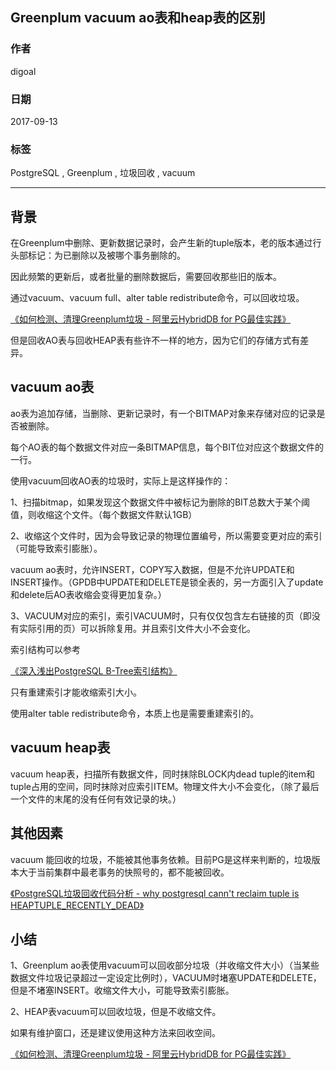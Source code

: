 ## Greenplum vacuum ao表和heap表的区别  
                    
### 作者                   
digoal                    
                    
### 日期                  
2017-09-13                      
                    
### 标签                  
PostgreSQL , Greenplum , 垃圾回收 , vacuum    
                    
----                  
                    
## 背景         
在Greenplum中删除、更新数据记录时，会产生新的tuple版本，老的版本通过行头部标记：为已删除以及被哪个事务删除的。  
  
因此频繁的更新后，或者批量的删除数据后，需要回收那些旧的版本。  
  
通过vacuum、vacuum full、alter table redistribute命令，可以回收垃圾。  
  
[《如何检测、清理Greenplum垃圾 - 阿里云HybridDB for PG最佳实践》](../201708/20170817_01.md)    
  
但是回收AO表与回收HEAP表有些许不一样的地方，因为它们的存储方式有差异。  
  
## vacuum ao表  
ao表为追加存储，当删除、更新记录时，有一个BITMAP对象来存储对应的记录是否被删除。  
  
每个AO表的每个数据文件对应一条BITMAP信息，每个BIT位对应这个数据文件的一行。  
  
使用vacuum回收AO表的垃圾时，实际上是这样操作的：  
  
1、扫描bitmap，如果发现这个数据文件中被标记为删除的BIT总数大于某个阈值，则收缩这个文件。（每个数据文件默认1GB）  
  
2、收缩这个文件时，因为会导致记录的物理位置编号，所以需要变更对应的索引（可能导致索引膨胀）。  
  
vacuum ao表时，允许INSERT，COPY写入数据，但是不允许UPDATE和INSERT操作。（GPDB中UPDATE和DELETE是锁全表的，另一方面引入了update和delete后AO表收缩会变得更加复杂。）  
  
3、VACUUM对应的索引，索引VACUUM时，只有仅仅包含左右链接的页（即没有实际引用的页）可以拆除复用。并且索引文件大小不会变化。  
  
索引结构可以参考  
  
[《深入浅出PostgreSQL B-Tree索引结构》](../201605/20160528_01.md)    
  
只有重建索引才能收缩索引大小。  
  
使用alter table redistribute命令，本质上也是需要重建索引的。  
  
## vacuum heap表  
vacuum heap表，扫描所有数据文件，同时抹除BLOCK内dead tuple的item和tuple占用的空间，同时抹除对应索引ITEM。物理文件大小不会变化，（除了最后一个文件的末尾的没有任何有效记录的块。）  
  
## 其他因素  
vacuum 能回收的垃圾，不能被其他事务依赖。目前PG是这样来判断的，垃圾版本大于当前集群中最老事务的快照号的，都不能被回收。  
  
[《PostgreSQL垃圾回收代码分析 - why postgresql cann't reclaim tuple is HEAPTUPLE_RECENTLY_DEAD》](../201505/20150503_01.md)    
  
## 小结
1、Greenplum ao表使用vacuum可以回收部分垃圾（并收缩文件大小）（当某些数据文件垃圾记录超过一定设定比例时），VACUUM时堵塞UPDATE和DELETE，但是不堵塞INSERT。收缩文件大小，可能导致索引膨胀。   
   
2、HEAP表vacuum可以回收垃圾，但是不收缩文件。  
  
如果有维护窗口，还是建议使用这种方法来回收空间。  
  
[《如何检测、清理Greenplum垃圾 - 阿里云HybridDB for PG最佳实践》](../201708/20170817_01.md)     
